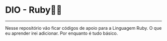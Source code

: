 # DIO - Ruby💎🔴
- - - 
Nesse repositório vão ficar códigos de apoio para a Linguagem Ruby. 
O que eu aprender  irei adicionar.
Por enquanto é tudo básico.